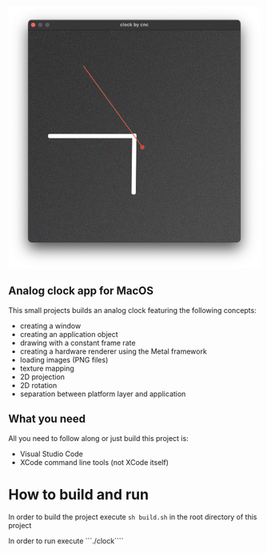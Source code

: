 ![](res/clock.png)

## Analog clock app for MacOS

This small projects builds an analog clock featuring the following concepts:

- creating a window
- creating an application object
- drawing with a constant frame rate
- creating a hardware renderer using the Metal framework
- loading images (PNG files)
- texture mapping
- 2D projection
- 2D rotation
- separation between platform layer and application

## What you need

All you need to follow along or just build this project is:

- Visual Studio Code
- XCode command line tools (not XCode itself)

# How to build and run

In order to build the project execute 
```sh build.sh``` in the root directory of this project

In order to run execute ```./clock````
